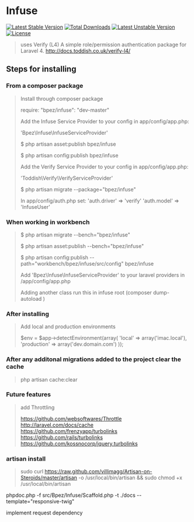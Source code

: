 Infuse
====================

[![Latest Stable Version](https://poser.pugx.org/bpez/infuse/v/stable.png)](https://packagist.org/packages/bpez/infuse) [![Total Downloads](https://poser.pugx.org/bpez/infuse/downloads.png)](https://packagist.org/packages/bpez/infuse) [![Latest Unstable Version](https://poser.pugx.org/bpez/infuse/v/unstable.png)](https://packagist.org/packages/bpez/infuse) [![License](https://poser.pugx.org/bpez/infuse/license.png)](https://packagist.org/packages/bpez/infuse)

> uses Verify (L4) A simple role/permission authentication package for Laravel 4. http://docs.toddish.co.uk/verify-l4/


Steps for installing 
---------------------

### From a composer package

> Install through composer package
>
> require: "bpez/infuse": "dev-master"
>
> Add the Infuse Service Provider to your config in app/config/app.php: 
>
> 'Bpez\Infuse\InfuseServiceProvider'
>
> $ php artisan asset:publish bpez/infuse
>
> $ php artisan config:publish bpez/infuse
>
> Add the Verify Service Provider to your config in app/config/app.php:
>
> 'Toddish\Verify\VerifyServiceProvider'
> 
> $ php artisan migrate --package="bpez/infuse"
>
> In app/config/auth.php set:
> 'auth.driver' => 'verify'
> 'auth.model' => 'InfuseUser'

### When working in workbench

> $ php artisan migrate --bench="bpez/infuse"
>
> $ php artisan asset:publish --bench="bpez/infuse"
>
> $ php artisan config:publish --path="workbench/bpez/infuse/src/config" bpez/infuse
> 
> Add 'Bpez\Infuse\InfuseServiceProvider' to your laravel providers in /app/config/app.php
>
> Adding another class run this in infuse root (composer dump-autoload )
>


### After installing


> Add local and production environments
>
> $env = $app->detectEnvironment(array(
>		'local'   => array('imac.local'),
> 	'production' => array('dev.domain.com')
>	));
>

### After any additonal migrations added to the project clear the cache

> php artisan cache:clear

### Future features 

> add Throttling
>
> https://github.com/websoftwares/Throttle
> http://laravel.com/docs/cache
> https://github.com/frenzyapp/turbolinks
> https://github.com/rails/turbolinks
> https://github.com/kossnocorp/jquery.turbolinks


### artisan install 
> sudo curl https://raw.github.com/villimagg/Artisan-on-Steroids/master/artisan -o /usr/local/bin/artisan && sudo chmod +x /usr/local/bin/artisan

phpdoc.php -f src/Bpez/Infuse/Scaffold.php -t ./docs --template="responsive-twig"

implement request dependency

